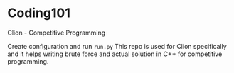 # Coding101

Clion - Competitive Programming

Create configuration and run `run.py`
This repo is used for Clion specifically and it helps writing brute force and actual solution in C++ for competitive programming.
